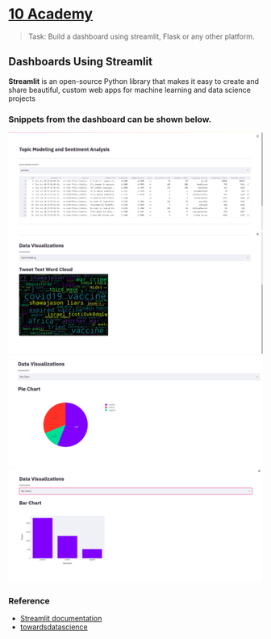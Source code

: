 # [10 Academy](https://www.10academy.org/)

> Task: Build a dashboard using streamlit, Flask or any other platform.
## Dashboards Using Streamlit
__Streamlit__ is an open-source Python library that makes it easy to create and share beautiful, custom web apps for machine learning and data science projects 
### Snippets from the dashboard  can be shown below.
![](images/polarity.png)
![](images/topicModel.png)
![](images/piechart.png)
![](images/BarChart.png)

### Reference
* [Streamlit documentation](https://docs.streamlit.io/en/stable/)
* [towardsdatascience](https://towardsdatascience.com/tagged/streamlit)